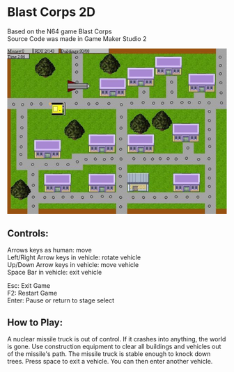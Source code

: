 # Blast Corps 2D

Based on the N64 game Blast Corps  
Source Code was made in Game Maker Studio 2

![Screenshot](https://github.com/timeblade0/blast_corps_2d/blob/main/screenshot.jpg)


Controls:  
-------------------------
Arrows keys as human:              move  
Left/Right Arrow keys in vehicle:  rotate vehicle  
Up/Down Arrow keys in vehicle:     move vehicle  
Space Bar in vehicle:              exit vehicle  

Esc:                               Exit Game  
F2:                                Restart Game  
Enter:                             Pause or return to stage select  

How to Play:  
-------------------------
A nuclear missile truck is out of control. If it crashes into anything, the world is gone.
Use construction equipment to clear all buildings and vehicles out of the missile's path. The missile truck is stable enough to knock down trees.
Press space to exit a vehicle. You can then enter another vehicle.
